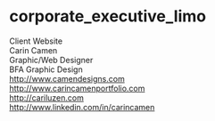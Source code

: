 corporate_executive_limo
========================

Client Website <br>
Carin Camen <br>
Graphic/Web Designer <br>
BFA Graphic Design <br>
http://www.camendesigns.com <br>
http://www.carincamenportfolio.com <br>
http://cariluzen.com <br>
http://www.linkedin.com/in/carincamen <br>
